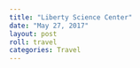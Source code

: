 ```yaml
---
title: "Liberty Science Center"
date: "May 27, 2017"
layout: post
roll: travel
categories: Travel
---
```

